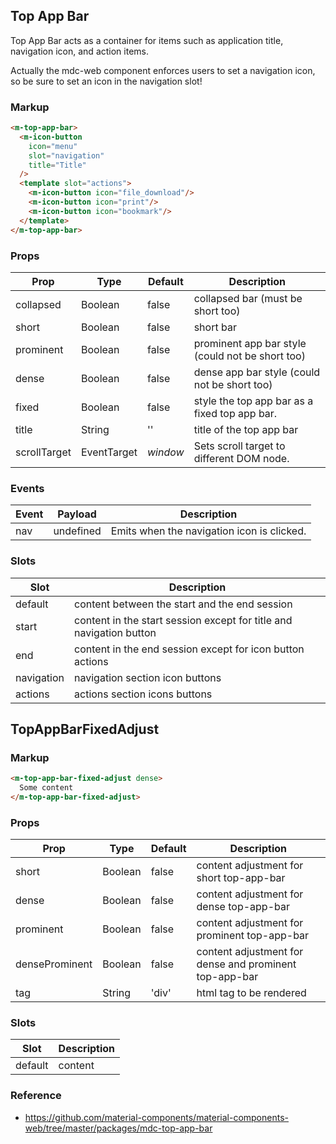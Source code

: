 ## Top App Bar

Top App Bar acts as a container for items such as application title, navigation icon, and action items.

Actually the mdc-web component enforces users to set a navigation icon, so be sure to set an icon
in the navigation slot!

### Markup

```html
<m-top-app-bar>
  <m-icon-button
    icon="menu"
    slot="navigation"
    title="Title"
  />
  <template slot="actions">
    <m-icon-button icon="file_download"/>
    <m-icon-button icon="print"/>
    <m-icon-button icon="bookmark"/>
  </template>
</m-top-app-bar>
```

### Props

| Prop | Type | Default | Description |
|------|------|---------|-------------|
| collapsed | Boolean | false | collapsed bar (must be short too) |
| short | Boolean | false | short bar |
| prominent | Boolean | false | prominent app bar style (could not be short too) |
| dense | Boolean | false | dense app bar style (could not be short too) |
| fixed | Boolean | false | style the top app bar as a fixed top app bar. |
| title | String | '' | title of the top app bar |
| scrollTarget | EventTarget | *window* |  Sets scroll target to different DOM node. |

### Events

| Event | Payload | Description |
|-------|---------|-------------|
| nav | undefined | Emits when the navigation icon is clicked. |

### Slots

| Slot | Description |
|------|-------------|
| default | content between the start and the end session |
| start | content in the start session except for title and navigation button |
| end | content in the end session except for icon button actions |
| navigation | navigation section icon buttons |
| actions | actions section icons buttons |

## TopAppBarFixedAdjust

### Markup

```html
<m-top-app-bar-fixed-adjust dense>
  Some content
</m-top-app-bar-fixed-adjust>
```

### Props

| Prop | Type | Default | Description |
|------|------|---------|-------------|
| short | Boolean | false | content adjustment for short top-app-bar |
| dense | Boolean | false | content adjustment for dense top-app-bar |
| prominent | Boolean | false | content adjustment for prominent top-app-bar |
| denseProminent | Boolean | false | content adjustment for dense and prominent top-app-bar |
| tag | String | 'div' | html tag to be rendered |

### Slots

| Slot | Description |
|------|-------------|
| default | content |

### Reference

- https://github.com/material-components/material-components-web/tree/master/packages/mdc-top-app-bar
